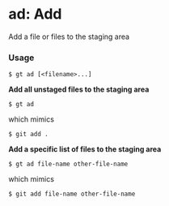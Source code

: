 # ad: Add

Add a file or files to the staging area

### Usage

```
$ gt ad [<filename>...]
```

__Add all unstaged files to the staging area__

```
$ gt ad
```

which mimics

```
$ git add .
```

__Add a specific list of files to the staging area__

```
$ gt ad file-name other-file-name
```

which mimics

```
$ git add file-name other-file-name
```
